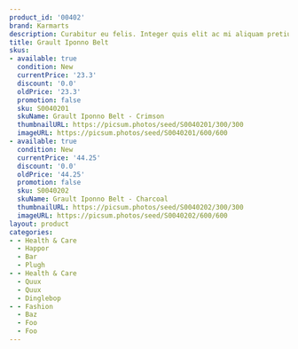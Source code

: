 ```yaml
---
product_id: '00402'
brand: Karmarts
description: Curabitur eu felis. Integer quis elit ac mi aliquam pretium.
title: Grault Iponno Belt
skus:
- available: true
  condition: New
  currentPrice: '23.3'
  discount: '0.0'
  oldPrice: '23.3'
  promotion: false
  sku: S0040201
  skuName: Grault Iponno Belt - Crimson
  thumbnailURL: https://picsum.photos/seed/S0040201/300/300
  imageURL: https://picsum.photos/seed/S0040201/600/600
- available: true
  condition: New
  currentPrice: '44.25'
  discount: '0.0'
  oldPrice: '44.25'
  promotion: false
  sku: S0040202
  skuName: Grault Iponno Belt - Charcoal
  thumbnailURL: https://picsum.photos/seed/S0040202/300/300
  imageURL: https://picsum.photos/seed/S0040202/600/600
layout: product
categories:
- - Health & Care
  - Happor
  - Bar
  - Plugh
- - Health & Care
  - Quux
  - Quux
  - Dinglebop
- - Fashion
  - Baz
  - Foo
  - Foo
---
```

